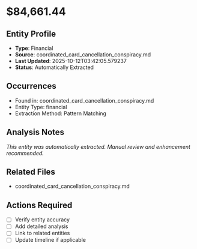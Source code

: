 # $84,661.44

## Entity Profile
- **Type**: Financial
- **Source**: coordinated_card_cancellation_conspiracy.md
- **Last Updated**: 2025-10-12T03:42:05.579237
- **Status**: Automatically Extracted

## Occurrences
- Found in: coordinated_card_cancellation_conspiracy.md
- Entity Type: financial
- Extraction Method: Pattern Matching

## Analysis Notes
*This entity was automatically extracted. Manual review and enhancement recommended.*

## Related Files
- coordinated_card_cancellation_conspiracy.md

## Actions Required
- [ ] Verify entity accuracy
- [ ] Add detailed analysis
- [ ] Link to related entities
- [ ] Update timeline if applicable

